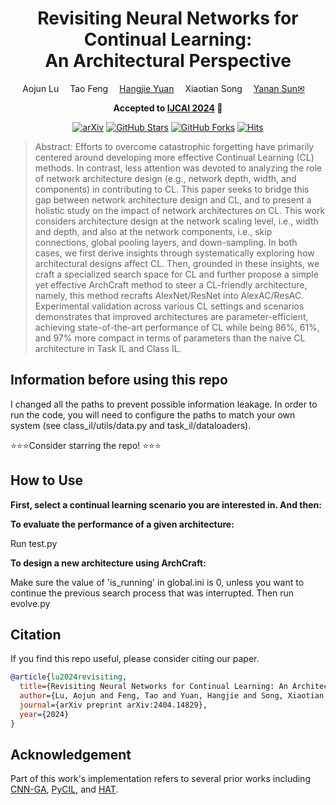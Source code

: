 <div align="center">
<h1> Revisiting Neural Networks for Continual Learning:<br />
  An Architectural Perspective
</h1>
<div>
    <a>Aojun Lu</a>&emsp;
    <a target='_blank'>Tao Feng</a>&emsp;
    <a href='https://jacobyuan7.github.io/' target='_blank'>Hangjie Yuan</a>&emsp;
    <a>Xiaotian Song</a>&emsp;
    <a href='https://yn-sun.github.io/' target='_blank'>Yanan Sun&#9993</a>&emsp;
</div>

<strong>Accepted to <a href='https://ijcai24.org/' target='_blank'>IJCAI 2024</a> :partying_face:</strong>

[![arXiv](https://img.shields.io/badge/arXiv-Paper-<COLOR>.svg)](https://arxiv.org/abs/2404.07965)
[![GitHub Stars](https://img.shields.io/github/stars/byyx666/ArchCraft?style=social)](https://github.com/byyx666/ArchCraft)
[![GitHub Forks](https://img.shields.io/github/forks/byyx666/ArchCraft)](https://github.com/byyx666/ArchCraft)
[![Hits](https://hits.seeyoufarm.com/api/count/incr/badge.svg?url=https%3A%2F%2Fgithub.com%2Fbyyx666%2FArchCraft&count_bg=%2379C83D&title_bg=%23555555&icon=&icon_color=%23E7E7E7&title=hits&edge_flat=false)](https://hits.seeyoufarm.com)
</div>

> Abstract:
> Efforts to overcome catastrophic forgetting have primarily centered around developing more effective Continual Learning (CL) methods. In contrast, less attention was devoted to analyzing the role of network architecture design (e.g., network depth, width, and components) in contributing to CL. This paper seeks to bridge this gap between network architecture design and CL, and to present a holistic study on the impact of network architectures on CL. This work considers architecture design at the network scaling level, i.e., width and depth, and also at the network components, i.e., skip connections, global pooling layers, and down-sampling. In both cases, we first derive insights through systematically exploring how architectural designs affect CL. Then, grounded in these insights, we craft a specialized search space for CL and further propose a simple yet effective ArchCraft method to steer a CL-friendly architecture, namely, this method recrafts AlexNet/ResNet into AlexAC/ResAC. Experimental validation across various CL settings and scenarios demonstrates that improved architectures are parameter-efficient, achieving state-of-the-art performance of CL while being 86%, 61%, and 97% more compact in terms of parameters than the naive CL architecture in Task IL and Class IL. 

## Information before using this repo
I changed all the paths to prevent possible information leakage.
In order to run the code, you will need to configure the paths to match your own system (see class_il/utils/data.py and task_il/dataloaders).

⭐⭐⭐Consider starring the repo! ⭐⭐⭐

## How to Use
**First, select a continual learning scenario you are interested in. And then:**

**To evaluate the performance of a given architecture:**

Run test.py

**To design a new architecture using ArchCraft:**

Make sure the value of 'is_running' in global.ini is 0, unless you want to continue the previous search process that was interrupted. 
Then run evolve.py

## Citation
If you find this repo useful, please consider citing our paper.
```bibtex
@article{lu2024revisiting,
  title={Revisiting Neural Networks for Continual Learning: An Architectural Perspective},
  author={Lu, Aojun and Feng, Tao and Yuan, Hangjie and Song, Xiaotian and Sun, Yanan},
  journal={arXiv preprint arXiv:2404.14829},
  year={2024}
}
```

## Acknowledgement
Part of this work's implementation refers to several prior works including [CNN-GA](https://github.com/yn-sun/cnn-ga), [PyCIL](https://github.com/G-U-N/PyCIL), and [HAT](https://github.com/joansj/hat).
